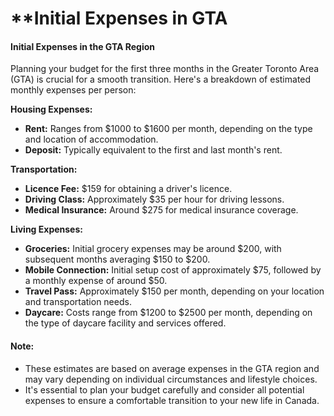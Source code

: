 # \*\*Initial Expenses in GTA

#### Initial Expenses in the GTA Region

Planning your budget for the first three months in the Greater Toronto Area (GTA) is crucial for a smooth transition. Here's a breakdown of estimated monthly expenses per person:

**Housing Expenses:**

* **Rent:** Ranges from $1000 to $1600 per month, depending on the type and location of accommodation.
* **Deposit:** Typically equivalent to the first and last month's rent.

**Transportation:**

* **Licence Fee:** $159 for obtaining a driver's licence.
* **Driving Class:** Approximately $35 per hour for driving lessons.
* **Medical Insurance:** Around $275 for medical insurance coverage.

**Living Expenses:**

* **Groceries:** Initial grocery expenses may be around $200, with subsequent months averaging $150 to $200.
* **Mobile Connection:** Initial setup cost of approximately $75, followed by a monthly expense of around $50.
* **Travel Pass:** Approximately $150 per month, depending on your location and transportation needs.
* **Daycare:** Costs range from $1200 to $2500 per month, depending on the type of daycare facility and services offered.

#### Note:

* These estimates are based on average expenses in the GTA region and may vary depending on individual circumstances and lifestyle choices.
* It's essential to plan your budget carefully and consider all potential expenses to ensure a comfortable transition to your new life in Canada.
